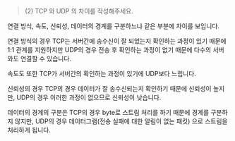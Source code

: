 > (2) TCP 와 UDP 의 차이를 작성해주세요.

연결 방식, 속도, 신뢰성, 데이터의 경계를 구분하느냐 같은 부분에 차이를 보입니다.

연결 방식의 경우 TCP는 서버간에 송수신이 잘 되었는지 확인하는 과정이 있기 때문에 1:1 관계를 지원하지만 UDP의 경우 전송 후 확인하는 과정이 없기 때문에 다수의 서버와도 연결할 수 있습니다.

속도도 또한 TCP가 서버간의 확인하는 과정이 있기에 UDP보다 느립니다.

신뢰성의 경우 TCP의 경우 데이터가 잘 송수신되는지 확인하기 때문에 신뢰성이 높지만, UDP의 경우 이러한 과정이 없으므로 신뢰성이 낮습니다.

데이터의 경계의 구분은 TCP의 경우 byte로 스트림 처리를 하기 때문에 경계를 구분하지 않지만, UDP의 경우 데이터그램(전송 실패에 대한 알림이 없는 패킷) 으로 스트림을 처리하게 됩니다.
